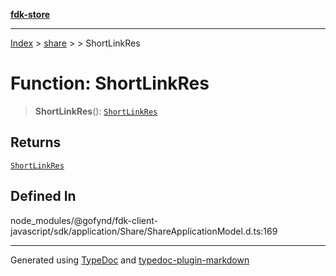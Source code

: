 [**fdk-store**](../../../README.md)
***

[Index](../../../API.md) > [share](../../README.md) > [<internal>](../README.md) > ShortLinkRes

# Function: ShortLinkRes

> **ShortLinkRes**(): [`ShortLinkRes`](../type-aliases/type-alias.ShortLinkRes.md)

## Returns

[`ShortLinkRes`](../type-aliases/type-alias.ShortLinkRes.md)

## Defined In

node\_modules/@gofynd/fdk-client-javascript/sdk/application/Share/ShareApplicationModel.d.ts:169

***
Generated using [TypeDoc](https://typedoc.org/) and [typedoc-plugin-markdown](https://www.npmjs.com/package/typedoc-plugin-markdown)
